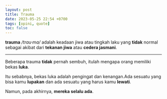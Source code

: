 ```yaml
---
layout: post
title: Trauma
date: 2023-05-25 22:54 +0700
tags: [opini, quote]
toc: false
---
```


**trauma** */trau·ma/* adalah keadaan jiwa atau tingkah laku yang **tidak** normal sebagai akibat dari **tekanan jiwa** atau **cedera jasmani**.

---

Beberapa trauma **tidak** pernah sembuh, itulah mengapa orang memiliki bekas **luka**. 

Itu sebabnya, bekas luka adalah pengingat dan kenangan.Ada sesuatu yang bisa kamu **lupakan** dan ada sesuatu yang harus kamu **lewati**.

Namun, pada akhirnya, **mereka selalu ada**.